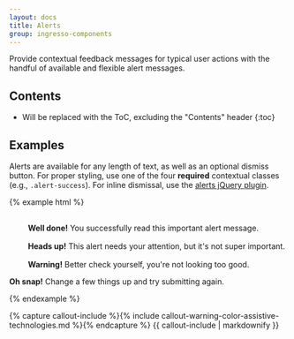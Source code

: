 ```yaml
---
layout: docs
title: Alerts
group: ingresso-components
---
```


Provide contextual feedback messages for typical user actions with the handful of available and flexible alert messages.

## Contents

* Will be replaced with the ToC, excluding the "Contents" header
{:toc}

## Examples

Alerts are available for any length of text, as well as an optional dismiss button. For proper styling, use one of the four **required** contextual classes (e.g., `.alert-success`). For inline dismissal, use the [alerts jQuery plugin](#dismissing).

{% example html %}
<div class="alert alert-success" role="alert">
  <svg class="svg-icon" width="30" height="30">
    <use xmlns:xlink="http://www.w3.org/1999/xlink" xlink:href="#icon-check"></use>
  </svg>
  <strong>Well done!</strong> You successfully read this important alert message.
</div>
<div class="alert alert-info" role="alert">
  <svg class="svg-icon" width="30" height="30">
    <use xmlns:xlink="http://www.w3.org/1999/xlink" xlink:href="#icon-tips"></use>
  </svg>
  <strong>Heads up!</strong> This alert needs your attention, but it's not super important.
</div>
<div class="alert alert-warning" role="alert">
  <svg class="svg-icon" width="30" height="30">
    <use xmlns:xlink="http://www.w3.org/1999/xlink" xlink:href="#icon-icon-alert"></use>
  </svg>
  <strong>Warning!</strong> Better check yourself, you're not looking too good.
</div>
<div class="alert alert-danger" role="alert">
  
  <strong>Oh snap!</strong> Change a few things up and try submitting again.
</div>
{% endexample %}

{% capture callout-include %}{% include callout-warning-color-assistive-technologies.md %}{% endcapture %}
{{ callout-include | markdownify }}
